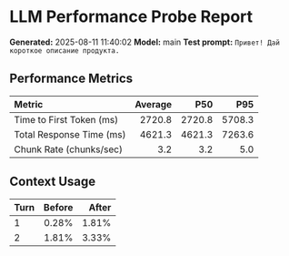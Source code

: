# LLM Performance Probe Report

**Generated:** 2025-08-11 11:40:02
**Model:** main
**Test prompt:** `Привет! Дай короткое описание продукта.`

## Performance Metrics

| Metric | Average | P50 | P95 |
|:---|---:|---:|---:|
| Time to First Token (ms) | 2720.8 | 2720.8 | 5708.3 |
| Total Response Time (ms) | 4621.3 | 4621.3 | 7263.6 |
| Chunk Rate (chunks/sec) | 3.2 | 3.2 | 5.0 |

## Context Usage

| Turn | Before | After |
|:---|---:|---:|
| 1 | 0.28% | 1.81% |
| 2 | 1.81% | 3.33% |

